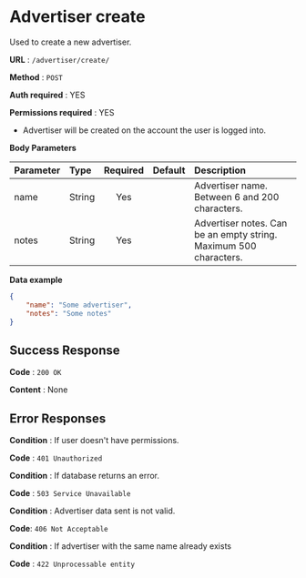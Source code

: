 # Advertiser create

Used to create a new advertiser.

**URL** : `/advertiser/create/`

**Method** : `POST`

**Auth required** : YES

**Permissions required** : YES

* Advertiser will be created on the account the user is logged into.

**Body Parameters**

|Parameter|Type|Required|Default|Description|
|:---------|:---|:------:|:-------:|:-----------|
|name|String|Yes||Advertiser name. Between 6 and 200 characters.|
|notes|String|Yes||Advertiser notes. Can be an empty string. Maximum 500 characters.|

**Data example**

```json
{
    "name": "Some advertiser",
    "notes": "Some notes"
}
```

## Success Response

**Code** : `200 OK`

**Content** : None

## Error Responses

**Condition** : If user doesn't have permissions.

**Code** : `401 Unauthorized`

**Condition** : If database returns an error.

**Code** : `503 Service Unavailable`

**Condition** : Advertiser data sent is not valid.

**Code**: `406 Not Acceptable`

**Condition** : If advertiser with the same name already exists

**Code** : `422 Unprocessable entity`


